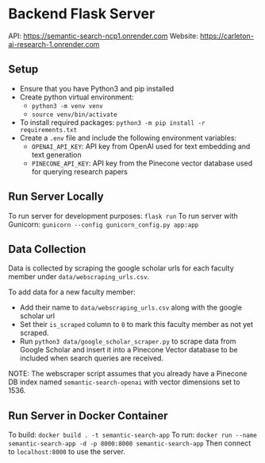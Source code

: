# Backend Flask Server

API: https://semantic-search-ncp1.onrender.com
Website: https://carleton-ai-research-1.onrender.com

## Setup
- Ensure that you have Python3 and pip installed
- Create python virtual environment: 
  - `python3 -m venv venv`
  - `source venv/bin/activate`
- To install required packages: `python3 -m pip install -r requirements.txt`
- Create a `.env` file and include the following environment variables:
  - `OPENAI_API_KEY`: API key from OpenAI used for text embedding and text generation
  - `PINECONE_API_KEY`: API key from the Pinecone vector database used for querying research papers

## Run Server Locally
To run server for development purposes: `flask run`
To run server with Gunicorn: `gunicorn --config gunicorn_config.py app:app`

## Data Collection
Data is collected by scraping the google scholar urls for each faculty member under `data/webscraping_urls.csv`.

To add data for a new faculty member:
- Add their name to `data/webscraping_urls.csv` along with the google scholar url
- Set their `is_scraped` column to `0` to mark this faculty member as not yet scraped.
- Run `python3 data/google_scholar_scraper.py` to scrape data from Google Scholar and insert it into a Pinecone Vector database to be included when search queries are received. 

NOTE: The webscraper script assumes that you already have a Pinecone DB index named `semantic-search-openai` with vector dimensions set to 1536.

## Run Server in Docker Container
To build: `docker build . -t semantic-search-app`
To run: `docker run --name semantic-search-app -d -p 8000:8000 semantic-search-app`
Then connect to `localhost:8000` to use the server.